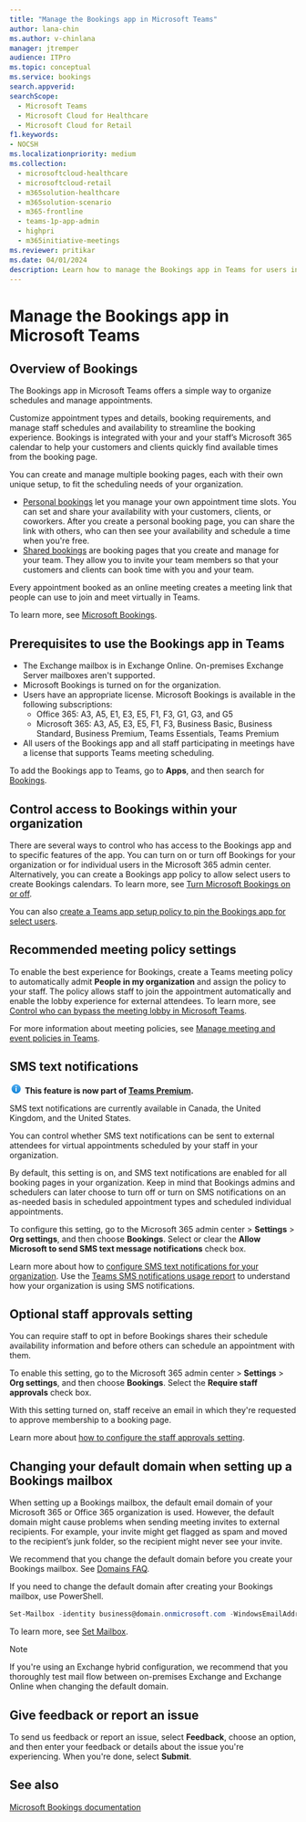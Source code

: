 ```yaml
---
title: "Manage the Bookings app in Microsoft Teams"
author: lana-chin
ms.author: v-chinlana
manager: jtremper
audience: ITPro
ms.topic: conceptual
ms.service: bookings 
search.appverid: 
searchScope:
  - Microsoft Teams
  - Microsoft Cloud for Healthcare
  - Microsoft Cloud for Retail
f1.keywords:
- NOCSH
ms.localizationpriority: medium
ms.collection: 
  - microsoftcloud-healthcare
  - microsoftcloud-retail
  - m365solution-healthcare
  - m365solution-scenario
  - m365-frontline
  - teams-1p-app-admin
  - highpri
  - m365initiative-meetings
ms.reviewer: pritikar
ms.date: 04/01/2024
description: Learn how to manage the Bookings app in Teams for users in your organization.
---
```


# Manage the Bookings app in Microsoft Teams

## Overview of Bookings

The Bookings app in Microsoft Teams offers a simple way to organize schedules and manage appointments.

Customize appointment types and details, booking requirements, and manage staff schedules and availability to streamline the booking experience. Bookings is integrated with your and your staff’s Microsoft 365 calendar to help your customers and clients quickly find available times from the booking page.

You can create and manage multiple booking pages, each with their own unique setup, to fit the scheduling needs of your organization.

- [Personal bookings](/microsoft-365/bookings/bookings-overview#personal-bookings) let you manage your own appointment time slots. You can set and share your availability with your customers, clients, or coworkers. After you create a personal booking page, you can share the link with others, who can then see your availability and schedule a time when you're free.
- [Shared bookings](/microsoft-365/bookings/bookings-overview#shared-bookings) are booking pages that you create and manage for your team. They allow you to invite your team members so that your customers and clients can book time with you and your team.

Every appointment booked as an online meeting creates a meeting link that people can use to join and meet virtually in Teams.

To learn more, see [Microsoft Bookings](/microsoft-365/bookings/bookings-overview).

## Prerequisites to use the Bookings app in Teams

- The Exchange mailbox is in Exchange Online. On-premises Exchange Server mailboxes aren't supported.
- Microsoft Bookings is turned on for the organization.
- Users have an appropriate license. Microsoft Bookings is available in the following subscriptions:
    - Office 365: A3, A5, E1, E3, E5, F1, F3, G1, G3, and G5
    - Microsoft 365: A3, A5, E3, E5, F1, F3, Business Basic, Business Standard, Business Premium, Teams Essentials, Teams Premium
- All users of the Bookings app and all staff participating in meetings have a license that supports Teams meeting scheduling.

To add the Bookings app to Teams, go to **Apps**, and then search for [Bookings](https://teams.microsoft.com/l/app/4c4ec2e8-4a2c-4bce-8d8f-00fc664a4e5b).

## Control access to Bookings within your organization

There are several ways to control who has access to the Bookings app and to specific features of the app. You can turn on or turn off Bookings for your organization or for individual users in the Microsoft 365 admin center. Alternatively, you can create a Bookings app policy to allow select users to create Bookings calendars. To learn more, see [Turn Microsoft Bookings on or off](/microsoft-365/bookings/turn-bookings-on-or-off).

You can also [create a Teams app setup policy to pin the Bookings app for select users](teams-app-setup-policies.md).

## Recommended meeting policy settings

To enable the best experience for Bookings, create a Teams meeting policy to automatically admit **People in my organization** and assign the policy to your staff. The policy allows staff to join the appointment automatically and enable the lobby experience for external attendees. To learn more, see [Control who can bypass the meeting lobby in Microsoft Teams](who-can-bypass-meeting-lobby.md).

For more information about meeting policies, see [Manage meeting and event policies in Teams](meeting-policies-overview.md). 

## SMS text notifications

![Information icon](media/info.png) **This feature is now part of [Teams Premium](teams-add-on-licensing/licensing-enhance-teams.md).**

SMS text notifications are currently available in Canada, the United Kingdom, and the United States.

You can control whether SMS text notifications can be sent to external attendees for virtual appointments scheduled by your staff in your organization.

By default, this setting is on, and SMS text notifications are enabled for all booking pages in your organization. Keep in mind that Bookings admins and schedulers can later choose to turn off or turn on SMS notifications on an as-needed basis in scheduled appointment types and scheduled individual appointments.

To configure this setting, go to the Microsoft 365 admin center \> **Settings** \> **Org settings**, and then choose **Bookings**. Select or clear the **Allow Microsoft to send SMS text message notifications** check box.

Learn more about how to [configure SMS text notifications for your organization](/microsoft-365/bookings/turn-bookings-on-or-off).
Use the [Teams SMS notifications usage report](/microsoft-365/frontline/sms-notifications-usage-report) to understand how your organization is using SMS notifications.

## Optional staff approvals setting

You can require staff to opt in before Bookings shares their schedule availability information and before others can schedule an appointment with them.

To enable this setting, go to the Microsoft 365 admin center \> **Settings** \> **Org settings**, and then choose **Bookings**. Select the **Require staff approvals** check box.

With this setting turned on, staff receive an email in which they're requested to approve membership to a booking page.  

Learn more about [how to configure the staff approvals setting](/microsoft-365/bookings/turn-bookings-on-or-off).

## Changing your default domain when setting up a Bookings mailbox

When setting up a Bookings mailbox, the default email domain of your Microsoft 365 or Office 365 organization is used. However, the default domain might cause problems when sending meeting invites to external recipients. For example, your invite might get flagged as spam and moved to the recipient’s junk folder, so the recipient might never see your invite.

We recommend that you change the default domain before you create your Bookings mailbox. See [Domains FAQ](/microsoft-365/admin/setup/domains-faq#how-do-i-set-or-change-the-default-domain-in-microsoft-365).

If you need to change the default domain after creating your Bookings mailbox, use PowerShell.

```powershell
Set-Mailbox -identity business@domain.onmicrosoft.com -WindowsEmailAddress business@domain.com -EmailAddresses business@domain.com
```

To learn more, see [Set Mailbox](/powershell/module/exchange/mailboxes/set-mailbox).

> [!NOTE]
> If you're using an Exchange hybrid configuration, we recommend that you thoroughly test mail flow between on-premises Exchange and Exchange Online when changing the default domain.

## Give feedback or report an issue

To send us feedback or report an issue, select **Feedback**, choose an option, and then enter your feedback or details about the issue you're experiencing. When you're done, select **Submit**.

## See also

[Microsoft Bookings documentation](/microsoft-365/bookings/bookings-overview)
